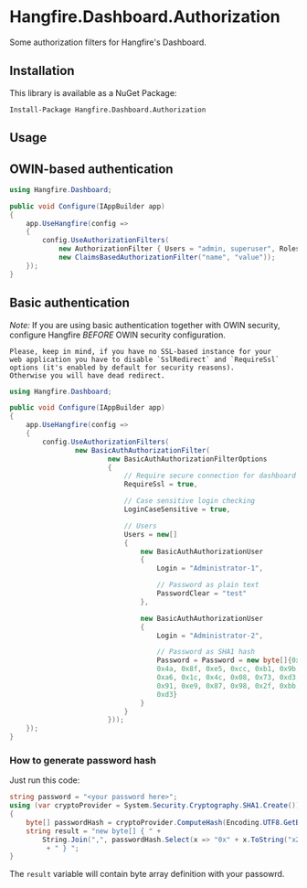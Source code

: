 Hangfire.Dashboard.Authorization
================================

Some authorization filters for Hangfire's Dashboard.

Installation
-------------

This library is available as a NuGet Package:

```
Install-Package Hangfire.Dashboard.Authorization
```

Usage
------

## OWIN-based authentication

```csharp
using Hangfire.Dashboard;

public void Configure(IAppBuilder app)
{
    app.UseHangfire(config => 
    {
        config.UseAuthorizationFilters(
            new AuthorizationFilter { Users = "admin, superuser", Roles = "advanced" },
            new ClaimsBasedAuthorizationFilter("name", "value"));
    });
}
```

## Basic authentication

 *Note:* If you are using basic authentication together with OWIN security, configure Hangfire *BEFORE* OWIN security configuration.

    Please, keep in mind, if you have no SSL-based instance for your
    web application you have to disable `SslRedirect` and `RequireSsl`
    options (it's enabled by default for security reasons).
    Otherwise you will have dead redirect.

```csharp
using Hangfire.Dashboard;

public void Configure(IAppBuilder app)
{
    app.UseHangfire(config => 
    {
        config.UseAuthorizationFilters(
                new BasicAuthAuthorizationFilter(
                        new BasicAuthAuthorizationFilterOptions
                        {
                            // Require secure connection for dashboard
                            RequireSsl = true,

                            // Case sensitive login checking
                            LoginCaseSensitive = true,

                            // Users
                            Users = new[]
                            {
                                new BasicAuthAuthorizationUser
                                {
                                    Login = "Administrator-1",

                                    // Password as plain text
                                    PasswordClear = "test"
                                },

                                new BasicAuthAuthorizationUser
                                {
                                    Login = "Administrator-2",

                                    // Password as SHA1 hash
                                    Password = Password = new byte[]{0xa9,
                                    0x4a, 0x8f, 0xe5, 0xcc, 0xb1, 0x9b,
                                    0xa6, 0x1c, 0x4c, 0x08, 0x73, 0xd3,
                                    0x91, 0xe9, 0x87, 0x98, 0x2f, 0xbb,
                                    0xd3}
                                }
                            }
                        }));
    });
}
```

### How to generate password hash

Just run this code:

```csharp
string password = "<your password here>";
using (var cryptoProvider = System.Security.Cryptography.SHA1.Create())
{
    byte[] passwordHash = cryptoProvider.ComputeHash(Encoding.UTF8.GetBytes(password));
    string result = "new byte[] { " + 
        String.Join(",", passwordHash.Select(x => "0x" + x.ToString("x2")).ToArray())
         + " } ";
}
```

The `result` variable will contain byte array definition with your passowrd.
